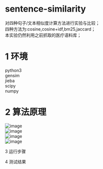# sentence-similarity
对四种句子/文本相似度计算方法进行实验与比较；<br>
四种方法为:cosine,cosine+idf,bm25,jaccard；<br>
本实验仍然利用之前抓取的医疗语料库；<br>

1 环境
=
python3<br>
gensim<br>
jieba<br>
scipy<br>
numpy<br>

2 算法原理
=
![image](https://github.com/cjymz886/sentence-similarity/raw/master/images/cosine.png)<br>
![image](https://github.com/cjymz886/sentence-similarity/raw/master/images/idf.png)<br>
![image](https://github.com/cjymz886/sentence-similarity/raw/master/images/bm25.png)<br>
![image](https://github.com/cjymz886/sentence-similarity/raw/master/images/jaccard.png)<br>

3 运行步骤

4 测试结果


